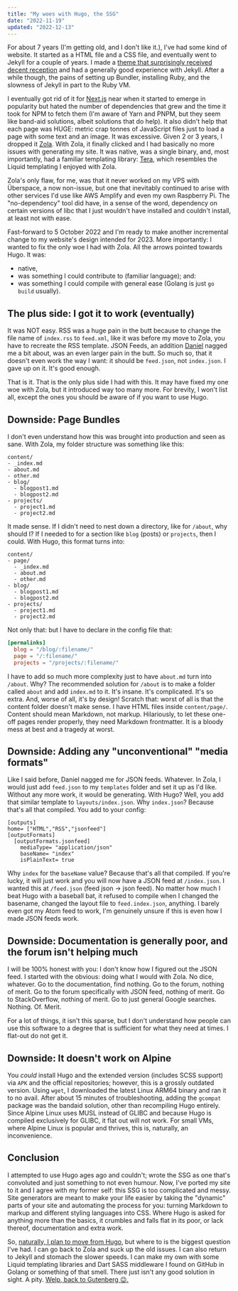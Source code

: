 ```yaml
---
title: "My woes with Hugo, the SSG"
date: "2022-11-19"
updated: "2022-12-13"
---
```


For about 7 years (I'm getting old, and I don't like it.), I've had some kind of website. It started as a HTML file and a CSS file, and eventually went to Jekyll for a couple of years. I made a [theme that surprisingly received decent reception](/blog/my-first-jekyll-theme/) and had a generally good experience with Jekyll. After a while though, the pains of setting up Bundler, installing Ruby, and the slowness of Jekyll in part to the Ruby VM.

I eventually got rid of it for [Next.js](https://nextjs.org) near when it started to emerge in popularity but hated the number of dependencies that grew and the time it took for NPM to fetch them (I'm aware of Yarn and PNPM, but they seem like band-aid solutions, albeit solutions that do help). It also didn't help that each page was HUGE: metric crap tonnes of JavaScript files just to load a page with some text and an image. It was excessive. Given 2 or 3 years, I dropped it [Zola](https://www.getzola.org/). With Zola, it finally clicked and I had basically no more issues with generating my site. It was native, was a single binary, and, most importantly, had a familiar templating library: [Tera](https://tera.netlify.app), which resembles the Liquid templating I enjoyed with Zola.

Zola's only flaw, for me, was that it never worked on my VPS with Überspace, a now non-issue, but one that inevitably continued to arise with other services I'd use like AWS Amplify and even my own Raspberry Pi. The "no-dependency" tool did have, in a sense of the word, dependency on certain versions of libc that I just wouldn't have installed and couldn't install, at least not with ease.

Fast-forward to 5 October 2022 and I'm ready to make another incremental change to my website's design intended for 2023. More importantly: I wanted to fix the only woe I had with Zola. All the arrows pointed towards Hugo. It was:
  - native,
  - was something I could contribute to (familiar language); and:
  - was something I could compile with general ease (Golang is just `go build` usually).

## The plus side: I got it to work (eventually)
It was NOT easy. RSS was a huge pain in the butt because to change the file name of `index.rss` to `feed.xml`, like it was before my move to Zola, you have to recreate the RSS template. JSON Feeds, an addition [Daniel](https://cyckl.net) nagged me a bit about, was an even larger pain in the butt. So much so, that it doesn't even work the way I want: it should be `feed.json`, not `index.json`. I gave up on it. It's good enough.

That is it. That is the only plus side I had with this. It may have fixed my one woe with Zola, but it introduced way too many more. For brevity, I won't list all, except the ones you should be aware of if you want to use Hugo.

## Downside: Page Bundles
I don't even understand how this was brought into production and seen as sane. With Zola, my folder structure was something like this:
```
content/
- _index.md
- about.md
- other.md
- blog/
  - blogpost1.md
  - blogpost2.md
- projects/
  - project1.md
  - project2.md
```

It made sense. If I didn't need to nest down a directory, like for `/about`, why should I? If I needed to for a section like `blog` (posts) or `projects`, then I could. With Hugo, this format turns into:
```
content/
- page/
  - _index.md
  - about.md
  - other.md
- blog/
  - blogpost1.md
  - blogpost2.md
- projects/
  - project1.md
  - project2.md
```

Not only that: but I have to declare in the config file that:
```toml
[permalinks]
  blog = "/blog/:filename/"
  page = "/:filename/"
  projects = "/projects/:filename/"
```

I have to add so much more complexity just to have `about.md` turn into `/about`. Why? The recommended solution for `/about` is to make a folder called `about` and add `index.md` to it. It's insane. It's complicated. It's so extra. And, worse of all, it's by design! Scratch that: worst of all is that the content folder doesn't make sense. I have HTML files inside `content/page/`. Content should mean Markdown, not markup. Hilariously, to let these one-off pages render properly, they need Markdown frontmatter. It is a bloody mess at best and a tragedy at worst.

## Downside: Adding any "unconventional" "media formats"
Like I said before, Daniel nagged me for JSON feeds. Whatever. In Zola, I would just add `feed.json` to my `templates` folder and set it up as I'd like. Without any more work, it would be generating. With Hugo? Well, you add that similar template to `layouts/index.json`. Why `index.json`? Because that's all that compiled. You add to your config:
```
[outputs]
home= ["HTML","RSS","jsonfeed"]
[outputFormats]
  [outputFormats.jsonfeed]
    mediaType= "application/json"
    baseName= "index"
    isPlainText= true
```

Why `index` for the `baseName` value? Because that's all that compiled. If you're lucky, it will just work and you will now have a JSON feed at `/index.json`. I wanted this at `/feed.json` (feed json -> json feed). No matter how much I beat Hugo with a baseball bat, it refused to compile when I changed the basename, changed the layout file to `feed.index.json`, anything. I barely even got my Atom feed to work, I'm genuinely unsure if this is even how I made JSON feeds work.

## Downside: Documentation is generally poor, and the forum isn't helping much
I will be 100% honest with you: I don't know how I figured out the JSON feed. I started with the obvious: doing what I would with Zola. No dice, whatever. Go to the documentation, find nothing. Go to the forum, nothing of merit. Go to the forum specifically with JSON feed, nothing of merit. Go to StackOverflow, nothing of merit. Go to just general Google searches. Nothing. Of. Merit.

For a lot of things, it isn't this sparse, but I don't understand how people can use this software to a degree that is sufficient for what they need at times. I flat-out do not get it.

## Downside: It doesn't work on Alpine
You *could* install Hugo and the extended version (includes SCSS support) via `APK` and the official repositories; however, this is a grossly outdated version. Using `wget`, I downloaded the latest Linux ARM64 binary and ran it to no avail. After about 15 minutes of troubleshooting, adding the `gcompat` package was the bandaid solution, other than recompiling Hugo entirely. Since Alpine Linux uses MUSL instead of GLIBC and because Hugo is compiled exclusively for GLIBC, it flat out will not work. For small VMs, where Alpine Linux is popular and thrives, this is, naturally, an inconvenience.

## Conclusion
I attempted to use Hugo ages ago and couldn't; wrote the SSG as one that's convoluted and just something to not even humour. Now, I've ported my site to it and I agree with my former self: this SSG is too complicated and messy. Site generators are meant to make your life easier by taking the "dynamic" parts of your site and automating the process for you: turning Markdown to markup and different styling languages into CSS. Where Hugo is asked for anything more than the basics, it crumbles and falls flat in its poor, or lack thereof, documentation and extra work.

So, [naturally, I plan to move from Hugo](https://github.com/doamatto/maatt.fr/releases/tag/v3-init), but where to is the biggest question I've had. I can go back to Zola and suck up the old issues. I can also return to Jekyll and stomach the slower speeds. I can make my own with some Liquid templating libraries and Dart SASS middleware I found on GitHub in Golang or something of that smell. There just isn't any good solution in sight. A pity. [Welp, back to Gutenberg :wink:.](https://github.com/getzola/zola#zola-n%C3%A9-gutenberg) 
